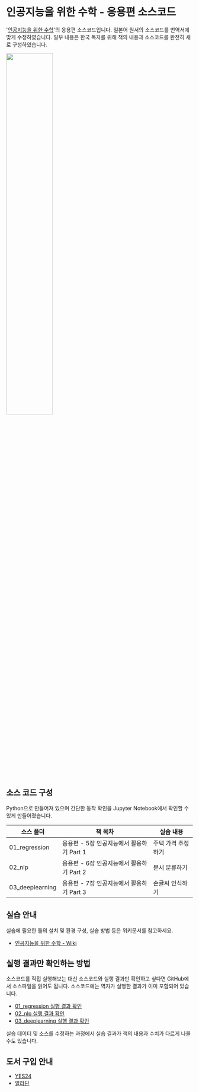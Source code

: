 
# 인공지능을 위한 수학 - 응용편 소스코드

'[인공지능을 위한 수학](https://freelec.co.kr/book/%EC%9D%B8%EA%B3%B5%EC%A7%80%EB%8A%A5%EC%9D%84-%EC%9C%84%ED%95%9C-%EC%88%98%ED%95%99/)'의 응용편 소스코드입니다. 
일본어 원서의 소스코드를 번역서에 맞게 수정하였습니다. 
일부 내용은 한국 독자를 위해 책의 내용과 소스코드를 완전히 새로 구성하였습니다.

<img src="https://github.com/freelec/ai-math-book/blob/master/images/cover/cover.jpg" width="50%">

## 소스 코드 구성
Python으로 만들어져 있으며 간단한 동작 확인을 Jupyter Notebook에서 확인할 수 있게 만들어졌습니다.

소스 폴더 | 책 목차 | 실습 내용
-- | -- | --
01_regression | 응용편 - 5장 인공지능에서 활용하기 Part 1 | 주택 가격 추정하기
02_nlp | 응용편 - 6장 인공지능에서 활용하기 Part 2 | 문서 분류하기
03_deeplearning | 응용편 - 7장 인공지능에서 활용하기 Part 3 | 손글씨 인식하기

## 실습 안내

실습에 필요한 툴의 설치 및 환경 구성, 실습 방법 등은 위키문서를 참고하세요.

* [인공지능을 위한 수학 - Wiki](https://github.com/freelec/ai-math-book/wiki)

## 실행 결과만 확인하는 방법

소스코드를 직접 실행해보는 대신 소스코드와 실행 결과만 확인하고 싶다면 GitHub에서 소스파일을 읽어도 됩니다.
소스코드에는 역자가 실행한 결과가 이미 포함되어 있습니다.

* [01_regression 실행 결과 확인](/01_regression/main.ipynb)
* [02_nlp 실행 결과 확인](/02_nlp/main.ipynb)
* [03_deeplearning 실행 결과 확인](/03_deeplearning/main.ipynb)

실습 데이터 및 소스를 수정하는 과정에서 실습 결과가 책의 내용과 수치가 다르게 나올 수도 있습니다.


## 도서 구입 안내

* [YES24](http://www.yes24.com/24/goods/66913718)
* [알라딘](http://aladin.kr/p/yL9LQ)

